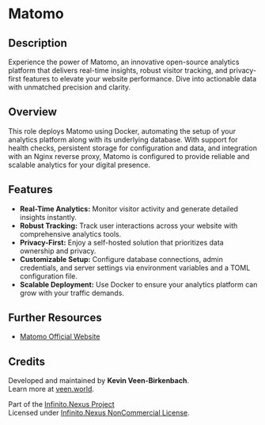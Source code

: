 # Matomo

## Description

Experience the power of Matomo, an innovative open-source analytics platform that delivers real-time insights, robust visitor tracking, and privacy-first features to elevate your website performance. Dive into actionable data with unmatched precision and clarity.

## Overview

This role deploys Matomo using Docker, automating the setup of your analytics platform along with its underlying database. With support for health checks, persistent storage for configuration and data, and integration with an Nginx reverse proxy, Matomo is configured to provide reliable and scalable analytics for your digital presence.

## Features

- **Real-Time Analytics:** Monitor visitor activity and generate detailed insights instantly.
- **Robust Tracking:** Track user interactions across your website with comprehensive analytics tools.
- **Privacy-First:** Enjoy a self-hosted solution that prioritizes data ownership and privacy.
- **Customizable Setup:** Configure database connections, admin credentials, and server settings via environment variables and a TOML configuration file.
- **Scalable Deployment:** Use Docker to ensure your analytics platform can grow with your traffic demands.

## Further Resources

- [Matomo Official Website](https://matomo.org/)

## Credits

Developed and maintained by **Kevin Veen-Birkenbach**.  
Learn more at [veen.world](https://www.veen.world).

Part of the [Infinito.Nexus Project](https://s.infinito.nexus/code)  
Licensed under [Infinito.Nexus NonCommercial License](https://s.infinito.nexus/license).